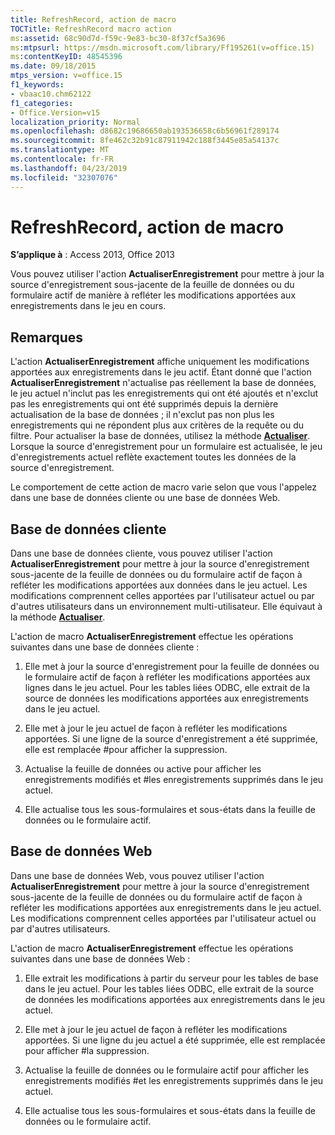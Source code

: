 ```yaml
---
title: RefreshRecord, action de macro
TOCTitle: RefreshRecord macro action
ms:assetid: 68c90d7d-f59c-9e83-bc30-8f37cf5a3696
ms:mtpsurl: https://msdn.microsoft.com/library/Ff195261(v=office.15)
ms:contentKeyID: 48545396
ms.date: 09/18/2015
mtps_version: v=office.15
f1_keywords:
- vbaac10.chm62122
f1_categories:
- Office.Version=v15
localization_priority: Normal
ms.openlocfilehash: d8682c19686650ab193536658c6b56961f289174
ms.sourcegitcommit: 8fe462c32b91c87911942c188f3445e85a54137c
ms.translationtype: MT
ms.contentlocale: fr-FR
ms.lasthandoff: 04/23/2019
ms.locfileid: "32307076"
---
```

# <a name="refreshrecord-macro-action"></a>RefreshRecord, action de macro


**S’applique à** : Access 2013, Office 2013

Vous pouvez utiliser l'action **ActualiserEnregistrement** pour mettre à jour la source d'enregistrement sous-jacente de la feuille de données ou du formulaire actif de manière à refléter les modifications apportées aux enregistrements dans le jeu en cours.

## <a name="remarks"></a>Remarques

L'action **ActualiserEnregistrement** affiche uniquement les modifications apportées aux enregistrements dans le jeu actif. Étant donné que l'action **ActualiserEnregistrement** n'actualise pas réellement la base de données, le jeu actuel n'inclut pas les enregistrements qui ont été ajoutés et n'exclut pas les enregistrements qui ont été supprimés depuis la dernière actualisation de la base de données ; il n'exclut pas non plus les enregistrements qui ne répondent plus aux critères de la requête ou du filtre. Pour actualiser la base de données, utilisez la méthode **[Actualiser](requery-macro-action.md)**. Lorsque la source d'enregistrement pour un formulaire est actualisée, le jeu d'enregistrements actuel reflète exactement toutes les données de la source d'enregistrement.

Le comportement de cette action de macro varie selon que vous l'appelez dans une base de données cliente ou une base de données Web.

## <a name="client-database"></a>Base de données cliente

Dans une base de données cliente, vous pouvez utiliser l'action **ActualiserEnregistrement** pour mettre à jour la source d'enregistrement sous-jacente de la feuille de données ou du formulaire actif de façon à refléter les modifications apportées aux données dans le jeu actuel. Les modifications comprennent celles apportées par l'utilisateur actuel ou par d'autres utilisateurs dans un environnement multi-utilisateur. Elle équivaut à la méthode **[Actualiser](https://docs.microsoft.com/office/vba/api/Access.Form.Refresh)**.

L'action de macro **ActualiserEnregistrement** effectue les opérations suivantes dans une base de données cliente :

1.  Elle met à jour la source d'enregistrement pour la feuille de données ou le formulaire actif de façon à refléter les modifications apportées aux lignes dans le jeu actuel. Pour les tables liées ODBC, elle extrait de la source de données les modifications apportées aux enregistrements dans le jeu actuel.

2.  Elle met à jour le jeu actuel de façon à refléter les modifications apportées. Si une ligne de la source d'enregistrement a été supprimée, elle est remplacée \#pour afficher la suppression.

3.  Actualise la feuille de données ou active pour afficher les enregistrements modifiés et \#les enregistrements supprimés dans le jeu actuel.

4.  Elle actualise tous les sous-formulaires et sous-états dans la feuille de données ou le formulaire actif.

## <a name="web-database"></a>Base de données Web

Dans une base de données Web, vous pouvez utiliser l'action **ActualiserEnregistrement** pour mettre à jour la source d'enregistrement sous-jacente de la feuille de données ou du formulaire actif de façon à refléter les modifications apportées aux enregistrements dans le jeu actuel. Les modifications comprennent celles apportées par l'utilisateur actuel ou par d'autres utilisateurs.

L'action de macro **ActualiserEnregistrement** effectue les opérations suivantes dans une base de données Web :

1.  Elle extrait les modifications à partir du serveur pour les tables de base dans le jeu actuel. Pour les tables liées ODBC, elle extrait de la source de données les modifications apportées aux enregistrements dans le jeu actuel.

2.  Elle met à jour le jeu actuel de façon à refléter les modifications apportées. Si une ligne du jeu actuel a été supprimée, elle est remplacée pour afficher \#la suppression.

3.  Actualise la feuille de données ou le formulaire actif pour afficher les enregistrements modifiés \#et les enregistrements supprimés dans le jeu actuel.

4.  Elle actualise tous les sous-formulaires et sous-états dans la feuille de données ou le formulaire actif.

